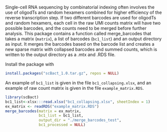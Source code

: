 Single-cell RNA sequencing by combinatorial indexing often involves the
use of oligodTs and random hexamers combined for higher efficiency of
the reverse transcription step. If two different barcodes are used for
oligodTs and random hexamers, each cell in the raw UMI counts matrix
will have two possible barcodes, and the counts need to be merged before
further analysis. This package contains a function called merge_barcodes
that takes a matrix (`matrix`), a list of barcodes (`bc1_list`) and an
output directory as input. It merges the barcodes based on the barcode
list and creates a new sparse matrix with collapsed barcodes and summed
counts, which is written to the output directory as a .mtx and .RDS
file.

Install the package with

``` r
install.packages("scBact_1.0.tar.gz", repos = NULL)
```

An example of `bc1_list` is given in the file `bc1_collapsing.xlsx`, and
an example of raw count matrix is given in the file
`example_matrix.RDS`.

``` r
library(scBact)
bc1_list<-xlsx:::read.xlsx("bc1_collapsing.xlsx", sheetIndex = 1)
ex_matrix <- readRDS("example_matrix.RDS")
merge_barcodes(matrix = ex_matrix,
               bc1_list = bc1_list,
               output_dir = "./merge_barcodes_test",
               bc1_processed = NULL)
```

